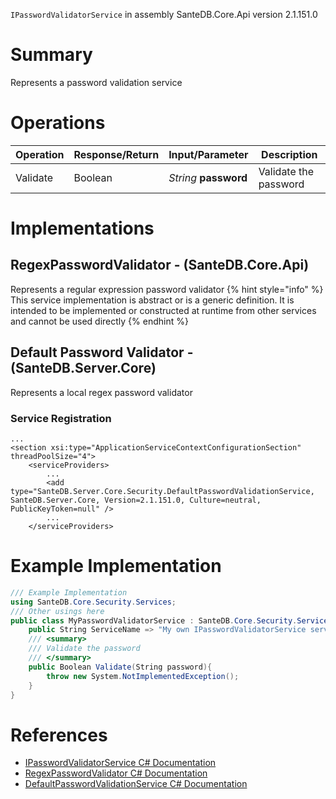 `IPasswordValidatorService` in assembly SanteDB.Core.Api version 2.1.151.0

# Summary
Represents a password validation service

# Operations

|Operation|Response/Return|Input/Parameter|Description|
|-|-|-|-|
|Validate|Boolean|*String* **password**|Validate the password|

# Implementations


## RegexPasswordValidator - (SanteDB.Core.Api)
Represents a regular expression password validator
{% hint style="info" %} This service implementation is abstract or is a generic definition. It is intended to be implemented or constructed at runtime from other services and cannot be used directly {% endhint %}

## Default Password Validator - (SanteDB.Server.Core)
Represents a local regex password validator

### Service Registration
```markup
...
<section xsi:type="ApplicationServiceContextConfigurationSection" threadPoolSize="4">
	<serviceProviders>
		...
		<add type="SanteDB.Server.Core.Security.DefaultPasswordValidationService, SanteDB.Server.Core, Version=2.1.151.0, Culture=neutral, PublicKeyToken=null" />
		...
	</serviceProviders>
```
# Example Implementation
```csharp
/// Example Implementation
using SanteDB.Core.Security.Services;
/// Other usings here
public class MyPasswordValidatorService : SanteDB.Core.Security.Services.IPasswordValidatorService { 
	public String ServiceName => "My own IPasswordValidatorService service";
	/// <summary>
	/// Validate the password
	/// </summary>
	public Boolean Validate(String password){
		throw new System.NotImplementedException();
	}
}
```

# References

* [IPasswordValidatorService C# Documentation](http://santesuite.org/assets/doc/net/html/T_SanteDB_Core_Security_Services_IPasswordValidatorService.htm)
* [RegexPasswordValidator C# Documentation](http://santesuite.org/assets/doc/net/html/T_SanteDB_Core_Services_Impl_RegexPasswordValidator.htm)
* [DefaultPasswordValidationService C# Documentation](http://santesuite.org/assets/doc/net/html/T_SanteDB_Server_Core_Security_DefaultPasswordValidationService.htm)
